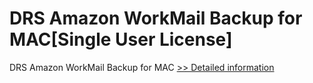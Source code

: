 # DRS Amazon WorkMail Backup for MAC[Single User License]
DRS Amazon WorkMail Backup for MAC
[>> Detailed information](https://secure.shareit.com/shareit/product.html?productid=301004920&affiliateid=200057808)
